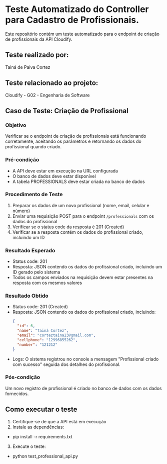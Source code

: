 # Teste Automatizado do Controller para Cadastro de Profissionais.

Este repositório contém um teste automatizado para o endpoint de criação de profissionais da API Cloudify.

## Teste realizado por: 
Tainá de Paiva Cortez 

## Teste relacionado ao projeto:
Cloudify - G02 - Engenharia de Software

## Caso de Teste: Criação de Profissional

### Objetivo
Verificar se o endpoint de criação de profissionais está funcionando corretamente, aceitando os parâmetros e retornando os dados do profissional quando criado.

### Pré-condição
- A API deve estar em execução na URL configurada
- O banco de dados deve estar disponível
- A tabela PROFESSIONALS deve estar criada no banco de dados

### Procedimento de Teste
1. Preparar os dados de um novo profissional (nome, email, celular e número)
2. Enviar uma requisição POST para o endpoint `/professionals` com os dados do profissional
3. Verificar se o status code da resposta é 201 (Created)
4. Verificar se a resposta contém os dados do profissional criado, incluindo um ID

### Resultado Esperado
- Status code: 201
- Resposta: JSON contendo os dados do profissional criado, incluindo um ID gerado pelo sistema
- Todos os campos enviados na requisição devem estar presentes na resposta com os mesmos valores

### Resultado Obtido
- Status code: 201 (Created)
- Resposta: JSON contendo os dados do profissional criado, incluindo:
  ```json
  {
    "id": 6,
    "name": "Tainá Cortez",
    "email": "corteztaina23@gmail.com",
    "cellphone": "12996855262",
    "number": "121212"
  }

- Logs: O sistema registrou no console a mensagem "Profissional criado com sucesso" seguida dos detalhes do profissional.
### Pós-condição
Um novo registro de profissional é criado no banco de dados com os dados fornecidos.

## Como executar o teste

1. Certifique-se de que a API está em execução
2. Instale as dependências:
- pip install -r requirements.txt
3. Execute o teste:
- python test_professional_api.py